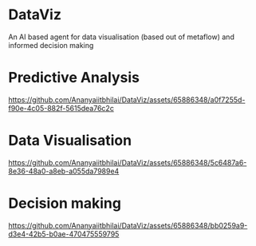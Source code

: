 # DataViz
An AI based agent for data visualisation (based out of metaflow) and informed decision making


# Predictive Analysis

https://github.com/Ananyaiitbhilai/DataViz/assets/65886348/a0f7255d-f90e-4c05-882f-5615dea76c2c


# Data Visualisation


https://github.com/Ananyaiitbhilai/DataViz/assets/65886348/5c6487a6-8e36-48a0-a8eb-a055da7989e4

# Decision making

https://github.com/Ananyaiitbhilai/DataViz/assets/65886348/bb0259a9-d3e4-42b5-b0ae-470475559795

